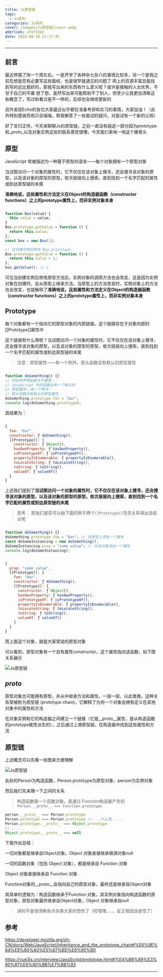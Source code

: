 ```yaml
---
title: Js原型链
tags:
  - Js系列
categories: Js系列
cover: /images/Js原型链/cover.webp
abbrlink: afef1582
date: 2024-08-30 21:17:45
---
```

---

## 前言

最近停摆了快一个周左右，一是开学了各种杂七杂八的事情比较多，另一个是我之前在想是否有必要写这些面经，也是很早就遇见的问题了
网上的资源丰富总能找到写的远比我好的，那我写出来的东西有什么意义呢？或许是接触的人太优秀，不甘于自己的平庸
想了想，虽然写出来可能帮助不了别人，但至少让我更加清晰这些概念了，写过和看过是不一样的，后续也会继续更新的

另外发现Echo的各位大家最近似乎都在准备考研和实习的事情，大家加油！（此外特别感谢苏雨只会喵喵，帮我解答了一些面试的疑问，对面试有一个新的认知）

好了言归正传，今天来聊聊Js的原型链，之前一直没有碰这一部分因为prototype和_proto_以及对象实例这些的联系感觉很懵，今天我们来啃一啃这个硬骨头


## 原型

JavaScript 常被描述为一种基于原型的语言——每个对象拥有一个原型对象

当试图访问一个对象的属性时，它不仅仅在该对象上搜寻，还会搜寻该对象的原型，以及该对象的原型的原型，依次层层向上搜索，直到找到一个名字匹配的属性或到达原型链的末尾

**准确地说，这些属性和方法定义在Object的构造器函数（constructor functions）之上的prototype属性上，而非实例对象本身**

```js

function Box(value) {
  this.value = value;
}
Box.prototype.getValue = function () {
  return this.value;
};
const box = new Box(1);

// 在创建实例后修改 Box.prototype
Box.prototype.getValue = function () {
  return this.value + 1;
};
box.getValue(); // 2

```

可见当创建实例后修改原型方法后，实例对象的调用方法也会改变，这是因为实例对象在创建时，会从原型上继承方法，当原型上的方法改变时，实例对象上的方法也会改变，也就解释了**准确地说，这些属性和方法定义在Object的构造器函数（constructor functions）之上的prototype属性上，而非实例对象本身**


## Prototype

每个对象都有一个指向它的原型对象的内部链接。这个链接存在于对象内部的[[Prototype]]属性中

这个链接有什么用呢？当试图访问一个对象的属性时，它不仅仅在该对象上搜寻，还会搜寻该对象的原型，以及该对象的原型的原型，依次层层向上搜索，直到找到一个名字匹配的属性或到达原型链的末尾

> 注意：原型属性——有一个例外，箭头函数没有默认的原型属性

```js

function doSomething() {}
// 你如何声明函数并不重要；
// JavaScript 中的函数总有一个默认的
// 原型属性——有一个例外：
// 箭头函数没有默认的原型属性：
doSomething.prototype.foo = "bar";
console.log(doSomething.prototype);

```
其结果为：

```js

{
  foo: "bar",
  constructor: ƒ doSomething(),
  [[Prototype]]: {
    constructor: ƒ Object(),
    hasOwnProperty: ƒ hasOwnProperty(),
    isPrototypeOf: ƒ isPrototypeOf(),
    propertyIsEnumerable: ƒ propertyIsEnumerable(),
    toLocaleString: ƒ toLocaleString(),
    toString: ƒ toString(),
    valueOf: ƒ valueOf()
  }
}

```
上述我们提到了**当试图访问一个对象的属性时，它不仅仅在该对象上搜寻，还会搜寻该对象的原型，以及该对象的原型的原型，依次层层向上搜索，直到找到一个名字匹配的属性或到达原型链的末尾**

> 思考： 那我们是否可以由下面的例子两个` [[Prototype]] `包含关系得出该结论呢

```js

function doSomething() {}
doSomething.prototype.foo = "bar"; // 向原型上添加一个属性
const doSomeInstancing = new doSomething();
doSomeInstancing.prop = "some value"; // 向该对象添加一个属性
console.log(doSomeInstancing);


```
```js

{
  prop: "some value",
  [[Prototype]]: {
    foo: "bar",
    constructor: ƒ doSomething(),
    [[Prototype]]: {
      constructor: ƒ Object(),
      hasOwnProperty: ƒ hasOwnProperty(),
      isPrototypeOf: ƒ isPrototypeOf(),
      propertyIsEnumerable: ƒ propertyIsEnumerable(),
      toLocaleString: ƒ toLocaleString(),
      toString: ƒ toString(),
      valueOf: ƒ valueOf()
    }
  }
}

```
而上面这个对象，就是大家常说的原型对象

可以看到，原型对象有一个自有属性constructor，这个属性指向该函数，如下图关系展示

![Js原型链](/images/Js原型链/1.webp)

##  _proto_

原型对象也可能拥有原型，并从中继承方法和属性，一层一层、以此类推。这种关系常被称为原型链 (prototype chain)，它解释了为何一个对象会拥有定义在其他对象中的属性和方法

在对象实例和它的构造器之间建立一个链接（它是__proto__属性，是从构造函数的prototype属性派生的），之后通过上溯原型链，在构造器中找到这些属性和方法

## 原型链

上述概念可以先看一张图来方便理解

![Js原型链](/images/Js原型链/2.webp)

此处的Person为构造函数，Person.prototype为原型对象，person为实例对象

然后我们先来理一下之间的关系

> 构造函数是一个函数对象，是通过 Function构造器产生的 ` Person.__proto__ === Function.prototype `

```js
person.__proto__ === Person.prototype
Person.prototype === Person.prototype //....什么鬼......
Person.prototype.__proto__ === Object.prototype
// ......
Object.prototype.__proto__ === null
```
下面作出总结：

一切对象都是继承自Object对象，Object 对象直接继承根源对象null

一切的函数对象（包括 Object 对象），都是继承自 Function 对象

Object 对象直接继承自 Function 对象

Function对象的__proto__会指向自己的原型对象，最终还是继承自Object对象

其简单的逻辑为：构造函数继承于Function 对象，其实例对象指向构造函数的原型对象，原型对象最终继承自Object对象，Object 对象继承自null

> 讲的不是很清晰有点杂靠大家的悟性了（哎嘿嘿.....，反正我因该是悟了）

## 参考
https://developer.mozilla.org/zh-CN/docs/Web/JavaScript/Inheritance_and_the_prototype_chain#%E6%9E%84%E9%80%A0%E5%87%BD%E6%95%B0

https://vue3js.cn/interview/JavaScript/prototype.html#%E4%B8%89%E3%80%81%E6%80%BB%E7%BB%93

---